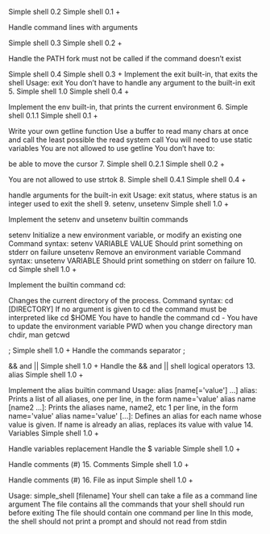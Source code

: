 Simple shell 0.2 Simple shell 0.1 +

Handle command lines with arguments

Simple shell 0.3 Simple shell 0.2 +

Handle the PATH fork must not be called if the command doesn’t exist

Simple shell 0.4 Simple shell 0.3 + Implement the exit built-in, that exits the shell Usage: exit You don’t have to handle any argument to the built-in exit 5. Simple shell 1.0 Simple shell 0.4 +

Implement the env built-in, that prints the current environment 6. Simple shell 0.1.1 Simple shell 0.1 +

Write your own getline function Use a buffer to read many chars at once and call the least possible the read system call You will need to use static variables You are not allowed to use getline You don’t have to:

be able to move the cursor 7. Simple shell 0.2.1 Simple shell 0.2 +

You are not allowed to use strtok 8. Simple shell 0.4.1 Simple shell 0.4 +

handle arguments for the built-in exit Usage: exit status, where status is an integer used to exit the shell 9. setenv, unsetenv Simple shell 1.0 +

Implement the setenv and unsetenv builtin commands

setenv Initialize a new environment variable, or modify an existing one Command syntax: setenv VARIABLE VALUE Should print something on stderr on failure unsetenv Remove an environment variable Command syntax: unsetenv VARIABLE Should print something on stderr on failure 10. cd Simple shell 1.0 +

Implement the builtin command cd:

Changes the current directory of the process. Command syntax: cd [DIRECTORY] If no argument is given to cd the command must be interpreted like cd $HOME You have to handle the command cd - You have to update the environment variable PWD when you change directory man chdir, man getcwd

; Simple shell 1.0 + Handle the commands separator ;

&& and || Simple shell 1.0 + Handle the && and || shell logical operators 13. alias Simple shell 1.0 +

Implement the alias builtin command Usage: alias [name[='value'] ...] alias: Prints a list of all aliases, one per line, in the form name='value' alias name [name2 ...]: Prints the aliases name, name2, etc 1 per line, in the form name='value' alias name='value' [...]: Defines an alias for each name whose value is given. If name is already an alias, replaces its value with value 14. Variables Simple shell 1.0 +

Handle variables replacement Handle the $ variable Simple shell 1.0 +

Handle comments (#) 15. Comments Simple shell 1.0 +

Handle comments (#) 16. File as input Simple shell 1.0 +

Usage: simple_shell [filename] Your shell can take a file as a command line argument The file contains all the commands that your shell should run before exiting The file should contain one command per line In this mode, the shell should not print a prompt and should not read from stdin

